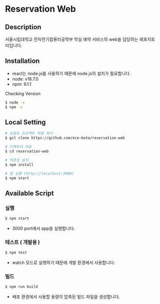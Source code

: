 # Reservation Web

## Description

서울시립대학교 전자전기컴퓨터공학부 학실 예약 서비스의 web을 담당하는 레포지토리입니다.

## Installation

- react는 node.js를 사용하기 때문에 node.js의 설치가 필요합니다.
- node: v18.7.0
- npm: 9.1.1

Checking Version
```bash
$ node -v
$ npm -v
```

## Local Setting
```bash
# 로컬로 프로젝트 파일 복사
$ git clone https://github.com/ece-beta/reservation-web

# 디렉토리 이동
$ cd reservation-web

# 의존성 설치
$ npm install 

# 앱 실행 (http://localhost:3000)
$ npm start
```

## Available Script

### 실행 

```bash
$ npm start
```

- 3000 port에서 app을 실행합니다.

### 테스트 ( 개발용 )

```bash
$ npm test
```

- watch 모드로 실행하기 때문에 개발 환경에서 사용합니다.
### 빌드

```bash
$ npm run build
```

- 배포 환경에서 사용할 용량이 압축된 빌드 파일을 생성합니다.